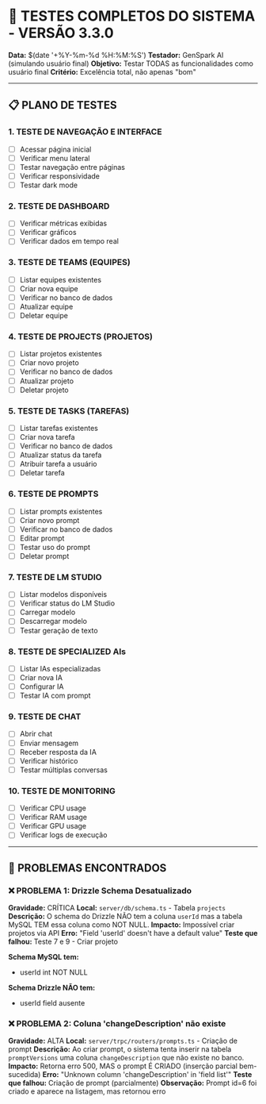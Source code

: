 # 🧪 TESTES COMPLETOS DO SISTEMA - VERSÃO 3.3.0

**Data:** $(date '+%Y-%m-%d %H:%M:%S')
**Testador:** GenSpark AI (simulando usuário final)
**Objetivo:** Testar TODAS as funcionalidades como usuário final
**Critério:** Excelência total, não apenas "bom"

---

## 📋 PLANO DE TESTES

### 1. TESTE DE NAVEGAÇÃO E INTERFACE
- [ ] Acessar página inicial
- [ ] Verificar menu lateral
- [ ] Testar navegação entre páginas
- [ ] Verificar responsividade
- [ ] Testar dark mode

### 2. TESTE DE DASHBOARD
- [ ] Verificar métricas exibidas
- [ ] Verificar gráficos
- [ ] Verificar dados em tempo real

### 3. TESTE DE TEAMS (EQUIPES)
- [ ] Listar equipes existentes
- [ ] Criar nova equipe
- [ ] Verificar no banco de dados
- [ ] Atualizar equipe
- [ ] Deletar equipe

### 4. TESTE DE PROJECTS (PROJETOS)
- [ ] Listar projetos existentes
- [ ] Criar novo projeto
- [ ] Verificar no banco de dados
- [ ] Atualizar projeto
- [ ] Deletar projeto

### 5. TESTE DE TASKS (TAREFAS)
- [ ] Listar tarefas existentes
- [ ] Criar nova tarefa
- [ ] Verificar no banco de dados
- [ ] Atualizar status da tarefa
- [ ] Atribuir tarefa a usuário
- [ ] Deletar tarefa

### 6. TESTE DE PROMPTS
- [ ] Listar prompts existentes
- [ ] Criar novo prompt
- [ ] Verificar no banco de dados
- [ ] Editar prompt
- [ ] Testar uso do prompt
- [ ] Deletar prompt

### 7. TESTE DE LM STUDIO
- [ ] Listar modelos disponíveis
- [ ] Verificar status do LM Studio
- [ ] Carregar modelo
- [ ] Descarregar modelo
- [ ] Testar geração de texto

### 8. TESTE DE SPECIALIZED AIs
- [ ] Listar IAs especializadas
- [ ] Criar nova IA
- [ ] Configurar IA
- [ ] Testar IA com prompt

### 9. TESTE DE CHAT
- [ ] Abrir chat
- [ ] Enviar mensagem
- [ ] Receber resposta da IA
- [ ] Verificar histórico
- [ ] Testar múltiplas conversas

### 10. TESTE DE MONITORING
- [ ] Verificar CPU usage
- [ ] Verificar RAM usage
- [ ] Verificar GPU usage
- [ ] Verificar logs de execução

---

## 🐛 PROBLEMAS ENCONTRADOS


### ❌ PROBLEMA 1: Drizzle Schema Desatualizado
**Gravidade:** CRÍTICA
**Local:** `server/db/schema.ts` - Tabela `projects`
**Descrição:** O schema do Drizzle NÃO tem a coluna `userId` mas a tabela MySQL TEM essa coluna como NOT NULL.
**Impacto:** Impossível criar projetos via API
**Erro:** "Field 'userId' doesn't have a default value"
**Teste que falhou:** Teste 7 e 9 - Criar projeto

**Schema MySQL tem:**
- userId int NOT NULL

**Schema Drizzle NÃO tem:**
- userId field ausente


### ❌ PROBLEMA 2: Coluna 'changeDescription' não existe
**Gravidade:** ALTA
**Local:** `server/trpc/routers/prompts.ts` - Criação de prompt
**Descrição:** Ao criar prompt, o sistema tenta inserir na tabela `promptVersions` uma coluna `changeDescription` que não existe no banco.
**Impacto:** Retorna erro 500, MAS o prompt É CRIADO (inserção parcial bem-sucedida)
**Erro:** "Unknown column 'changeDescription' in 'field list'"
**Teste que falhou:** Criação de prompt (parcialmente)
**Observação:** Prompt id=6 foi criado e aparece na listagem, mas retornou erro

